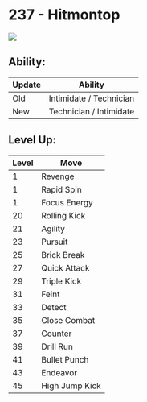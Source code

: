 # 237 - Hitmontop
![][237]

## Ability:

Update | Ability
---    | ---
Old    | Intimidate / Technician
New    | Technician / Intimidate

## Level Up:

Level | Move
---   | ---
  1   | Revenge
  1   | Rapid Spin
  1   | Focus Energy
 20   | Rolling Kick
 21   | Agility
 23   | Pursuit
 25   | Brick Break
 27   | Quick Attack
 29   | Triple Kick
 31   | Feint
 33   | Detect
 35   | Close Combat
 37   | Counter
 39   | Drill Run
 41   | Bullet Punch
 43   | Endeavor
 45   | High Jump Kick



[237]: /img/pokemon/237.png
